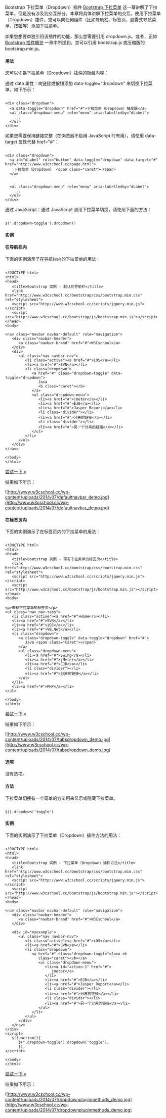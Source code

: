  Bootstrap 下拉菜单（Dropdown）插件
 [Bootstrap 下拉菜单](http://www.w3cschool.cc/bootstrap/bootstrap-dropdowns.html) 这一章讲解了下拉菜单，但是没有涉及到交互部分，本章将具体讲解下拉菜单的交互。使用下拉菜单（Dropdown）插件，您可以向任何组件（比如导航栏、标签页、胶囊式导航菜单、按钮等）添加下拉菜单。

 如果您想要单独引用该插件的功能，那么您需要引用 dropdown.js。或者，正如 [Bootstrap 插件概览](http://www.w3cschool.cc/bootstrap/bootstrap-plugins-overview.html) 一章中所提到，您可以引用 bootstrap.js 或压缩版的 bootstrap.min.js。

 
#### 用法

 您可以切换下拉菜单（Dropdown）插件的隐藏内容：

 

通过 data 属性：向链接或按钮添加 data-toggle="dropdown" 来切换下拉菜单，如下所示： 
```

<div class="dropdown">
  <a data-toggle="dropdown" href="#">下拉菜单（Dropdown）触发器</a>
  <ul class="dropdown-menu" role="menu" aria-labelledby="dLabel">
    ...
  </ul>
</div>

```
 如果您需要保持链接完整（在浏览器不启用 JavaScript 时有用），请使用 data-target 属性代替 href="#"：

 
```

<div class="dropdown">
  <a id="dLabel" role="button" data-toggle="dropdown" data-target="#" href="http://www.w3cschool.cc/page.html">
    下拉菜单（Dropdown） <span class="caret"></span>
  </a>


  <ul class="dropdown-menu" role="menu" aria-labelledby="dLabel">
    ...
  </ul>
</div>

```
 
 
通过 JavaScript：通过 JavaScript 调用下拉菜单切换，请使用下面的方法： 
```

$('.dropdown-toggle').dropdown()

```


 

#### 实例

 
#### 在导航栏内

 下面的实例演示了在导航栏内的下拉菜单的用法：

 
```

<!DOCTYPE html>
<html>
<head>
   <title>Bootstrap 实例 - 默认的导航栏</title>
   <link href="http://www.w3cschool.cc/bootstrap/css/bootstrap.min.css" rel="stylesheet">
   <script src="http://www.w3cschool.cc/scripts/jquery.min.js"></script>
   <script src="http://www.w3cschool.cc/bootstrap/js/bootstrap.min.js"></script>
</head>
<body>

<nav class="navbar navbar-default" role="navigation">
   <div class="navbar-header">
      <a class="navbar-brand" href="#">W3Cschool</a>
   </div>
   <div>
      <ul class="nav navbar-nav">
         <li class="active"><a href="#">iOS</a></li>
         <li><a href="#">SVN</a></li>
         <li class="dropdown">
            <a href="#" class="dropdown-toggle" data-toggle="dropdown">
               Java 
               <b class="caret"></b>
            </a>
            <ul class="dropdown-menu">
               <li><a href="#">jmeter</a></li>
               <li><a href="#">EJB</a></li>
               <li><a href="#">Jasper Report</a></li>
               <li class="divider"></li>
               <li><a href="#">分离的链接</a></li>
               <li class="divider"></li>
               <li><a href="#">另一个分离的链接</a></li>
            </ul>
         </li>
      </ul>
   </div>
</nav>

</body>
</html>

```
 [尝试一下 »](http://www.w3cschool.cc/try/tryit.php?filename=bootstrap3-plugin-dropdown-defaultnavbar)

 结果如下所示：

  ![http://www.w3cschool.cc/wp-content/uploads/2014/07/defaultnavbar_demo.jpg](http://www.w3cschool.cc/wp-content/uploads/2014/07/defaultnavbar_demo.jpg)


 
#### 在标签页内

 下面的实例演示了在标签页内的下拉菜单的用法：

 
```

<!DOCTYPE html>
<html>
<head>
   <title>Bootstrap 实例 - 带有下拉菜单的标签页</title>
   <link href="http://www.w3cschool.cc/bootstrap/css/bootstrap.min.css" rel="stylesheet">
   <script src="http://www.w3cschool.cc/scripts/jquery.min.js"></script>
   <script src="http://www.w3cschool.cc/bootstrap/js/bootstrap.min.js"></script>
</head>
<body>

<p>带有下拉菜单的标签页</p>
<ul class="nav nav-tabs">
   <li class="active"><a href="#">Home</a></li>
   <li><a href="#">SVN</a></li>
   <li><a href="#">iOS</a></li>
   <li><a href="#">VB.Net</a></li>
   <li class="dropdown">
      <a class="dropdown-toggle" data-toggle="dropdown" href="#">
         Java <span class="caret"></span>
      </a>
      <ul class="dropdown-menu">
         <li><a href="#">Swing</a></li>
         <li><a href="#">jMeter</a></li>
         <li><a href="#">EJB</a></li>
         <li class="divider"></li>
         <li><a href="#">分离的链接</a></li>
      </ul>
   </li>
   <li><a href="#">PHP</a></li>
</ul>

</body>
</html>

```
 [尝试一下 »](http://www.w3cschool.cc/try/tryit.php?filename=bootstrap3-plugin-dropdown-tabsdropdown)

 结果如下所示：

  ![http://www.w3cschool.cc/wp-content/uploads/2014/07/tabsdropdown_demo.jpg](http://www.w3cschool.cc/wp-content/uploads/2014/07/tabsdropdown_demo.jpg)


 
#### 选项

 没有选项。

 
#### 方法

 下拉菜单切换有一个简单的方法用来显示或隐藏下拉菜单。

 
```

$().dropdown('toggle')

```
 
#### 实例

 下面的实例演示了下拉菜单（Dropdown）插件方法的用法：

 
```

<!DOCTYPE html>
<html>
<head>
   <title>Bootstrap 实例 - 下拉菜单（Dropdown）插件方法</title>
   <link href="http://www.w3cschool.cc/bootstrap/css/bootstrap.min.css" rel="stylesheet">
   <script src="http://www.w3cschool.cc/scripts/jquery.min.js"></script>
   <script src="http://www.w3cschool.cc/bootstrap/js/bootstrap.min.js"></script>
</head>
<body>

<nav class="navbar navbar-default" role="navigation">
   <div class="navbar-header">
      <a class="navbar-brand" href="#">W3Cschool</a>
   </div>

   <div id="myexample">
      <ul class="nav navbar-nav">
         <li class="active"><a href="#">iOS</a></li>
         <li><a href="#">SVN</a></li>
         <li class="dropdown">
            <a href="#" class="dropdown-toggle">Java <b 
               class="caret"></b></a>
               <ul class="dropdown-menu">
                  <li><a id="action-1" href="#">
                     jmeter</a>
                  </li>
                  <li><a href="#">EJB</a></li>
                  <li><a href="#">Jasper Report</a></li>
                  <li class="divider"></li>
                  <li><a href="#">分离的链接</a></li>
                  <li class="divider"></li>
                  <li><a href="#">另一个分离的链接</a></li>
               </ul>
            </li>
         </ul>
      </div>
   </nav>
</div>
<script>
   $(function(){
      $(".dropdown-toggle").dropdown('toggle');
      }); 
</script>

</body>
</html>

```
 [尝试一下 »](http://www.w3cschool.cc/try/tryit.php?filename=bootstrap3-plugin-dropdown-method)

 结果如下所示：

  ![http://www.w3cschool.cc/wp-content/uploads/2014/07/dropdownpluginmethods_demo.jpg](http://www.w3cschool.cc/wp-content/uploads/2014/07/dropdownpluginmethods_demo.jpg)


 

